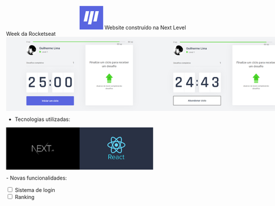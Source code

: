 <img src="https://github.com/SirGuiL/moveit/blob/main/public/favicon.png?raw=true" style="margin-left: 200px;">
Website construído na Next Level Week da Rocketseat 

<div style="display: flex;">
  <img src="https://github.com/SirGuiL/moveit/blob/main/public/prints/img1.png?raw=true" width="400px">
  <img src="https://github.com/SirGuiL/moveit/blob/main/public/prints/img2.png?raw=true" width="400px">
  <img src="https://github.com/SirGuiL/moveit/blob/main/public/prints/img3.png?raw=true" width="400px">
  <img src="https://github.com/SirGuiL/moveit/blob/main/public/prints/img4.png?raw=true" width="400px">
</div>

- Tecnologias utilizadas:
<div style="display: flex;">
  <img src="/public/prints/nextjs.png" width="200px">
  <img src="/public/prints/react.jpg" width="200px">
</div>

<p> - Novas funcionalidades: </p>
<input type="checkbox"> Sistema de login </br>
<input type="checkbox"> Ranking
